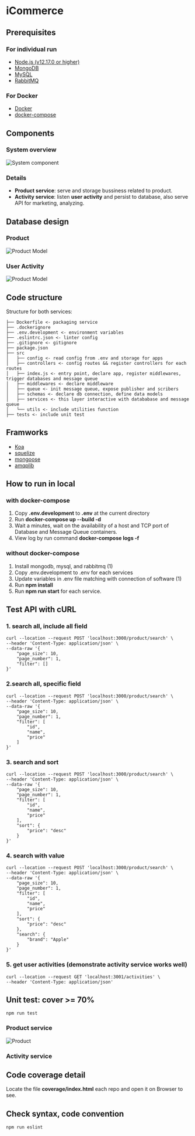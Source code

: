 # iCommerce

## Prerequisites
### For individual run
- [Node.js (v12.17.0 or higher)](https://nodejs.org)
- [MongoDB](https://www.mongodb.com/)
- [MySQL](https://www.mysql.com/)
- [RabbitMQ](https://www.rabbitmq.com/)
### For Docker
- [Docker](https://www.docker.com/)
- [docker-compose](https://docs.docker.com/compose/)

## Components
### System overview
![System component](./assets/images/architecture.png)
### Details

- **Product service**: serve and storage bussiness related to product.
- **Activity service**: listen **user activity** and persist to database, also serve API for marketing, analyzing.
## Database design

### Product
![Product Model](./assets/images/product_service_product_table.PNG)

### User Activity
![Product Model](./assets/images/activity_service_activities_collection.png)

## Code structure
Structure for both services:

```
├── Dockerfile <- packaging service
├── .dockerignore
├── .env.development <- environment variables
├── .eslintrc.json <- linter config
├── .gitignore <- gitignore
├── package.json
├── src
│   ├── config <- read config from .env and storage for apps
│   ├── controllers <- config routes && register controllers for each routes
│   ├── index.js <- entry point, declare app, register middlewares, trigger databases and message queue
│   ├── middlewares <- declare middleware
│   ├── queue <- init message queue, expose publisher and scribers
│   ├── schemas <- declare db connection, define data models
│   ├── services <- this layer interactive with datababase and message queue
│   └── utils <- include utilities function
├── tests <- include unit test
```

## Framworks
- [Koa](https://koajs.com/)
- [squelize](https://sequelize.org/)
- [mongoose](https://mongoosejs.com/)
- [amqplib](https://www.npmjs.com/package/amqplib)

## How to run in local
### with docker-compose

1. Copy **.env.development** to **.env** at the current directory
2. Run **docker-compose up --build -d**
3. Wait a minutes, wait on the availability of a host and TCP port of Database and Message Queue containers.
4. View log by run command **docker-compose logs -f**

### without docker-compose

1. Install mongodb, mysql, and rabbitmq (1)
2. Copy .env.development to .env for each services
3. Update variables in .env file matching with connection of software (1)
4. Run **npm install** 
5. Run **npm run start** for each service.

## Test API with cURL
### 1. search all, include all field
```
curl --location --request POST 'localhost:3000/product/search' \
--header 'Content-Type: application/json' \
--data-raw '{
    "page_size": 10,
    "page_number": 1,
    "filter": []
}'
```

### 2.search all, specific field

```
curl --location --request POST 'localhost:3000/product/search' \
--header 'Content-Type: application/json' \
--data-raw '{
    "page_size": 10,
    "page_number": 1,
    "filter": [
        "id",
        "name",
        "price"
    ]
}'
```

### 3. search and sort
```
curl --location --request POST 'localhost:3000/product/search' \
--header 'Content-Type: application/json' \
--data-raw '{
    "page_size": 10,
    "page_number": 1,
    "filter": [
        "id",
        "name",
        "price"
    ],
    "sort": {
        "price": "desc"
    }
}'
```
### 4. search with value
```
curl --location --request POST 'localhost:3000/product/search' \
--header 'Content-Type: application/json' \
--data-raw '{
    "page_size": 10,
    "page_number": 1,
    "filter": [
        "id",
        "name",
        "price"
    ],
    "sort": {
        "price": "desc"
    },
    "search": {
        "brand": "Apple"
    }
}'
```
### 5. get user activities (demonstrate activity service works well)
```
curl --location --request GET 'localhost:3001/activities' \
--header 'Content-Type: application/json'
```

## Unit test: cover >= 70%
```
npm run test
```

### Product service

![Product](./assets/images/ut_product.png)

### Activity service

## Code coverage detail
Locate the file **coverage/index.html** each repo and open it on Browser to see.
## Check syntax, code convention
```
npm run eslint
```
